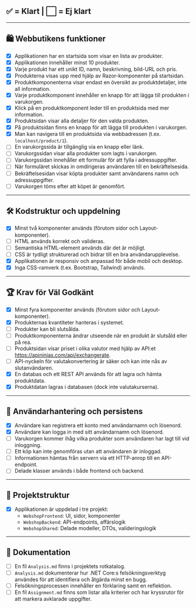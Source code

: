 ## ✅ = Klart | ⬜ = Ej klart

---

## 🛍️ Webbutikens funktioner

- [x] Applikationen har en startsida som visar en lista av produkter.
- [x] Applikationen innehåller minst 10 produkter.
- [x] Varje produkt har ett unikt ID, namn, beskrivning, bild-URL och pris.
- [x] Produkterna visas upp med hjälp av Razor-komponenter på startsidan.
- [x] Produktkomponenterna visar endast en översikt av produktdetaljer, inte all information.
- [x] Varje produktkomponent innehåller en knapp för att lägga till produkten i varukorgen.
- [x] Klick på en produktkomponent leder till en produktsida med mer information.
- [x] Produktsidan visar alla detaljer för den valda produkten.
- [x] På produktsidan finns en knapp för att lägga till produkten i varukorgen.
- [x] Man kan navigera till en produktsida via webbadressen (t.ex. `localhost/product/1`).
- [ ] En varukorgssida är tillgänglig via en knapp eller länk.
- [ ] Varukorgssidan visar alla produkter som lagts i varukorgen.
- [ ] Varukorgssidan innehåller ett formulär för att fylla i adressuppgifter.
- [ ] När formuläret skickas in omdirigeras användaren till en bekräftelsesida.
- [ ] Bekräftelsesidan visar köpta produkter samt användarens namn och adressuppgifter.
- [ ] Varukorgen töms efter att köpet är genomfört.

---

## 🛠️ Kodstruktur och uppdelning

- [x] Minst två komponenter används (förutom sidor och Layout-komponenter).
- [ ] HTML används korrekt och valideras.
- [ ] Semantiska HTML-element används där det är möjligt.
- [ ] CSS är tydligt strukturerad och bidrar till en bra användarupplevelse.
- [x] Applikationen är responsiv och anpassad för både mobil och desktop.
- [x] Inga CSS-ramverk (t.ex. Bootstrap, Tailwind) används.

---

## 🏆 Krav för Väl Godkänt

- [x] Minst fyra komponenter används (förutom sidor och Layout-komponenter).
- [x] Produkternas kvantiteter hanteras i systemet.
- [ ] Produkter kan bli slutsålda.
- [ ] Produktkomponenterna ändrar utseende när en produkt är slutsåld eller på rea.
- [ ] Produktsidan visar priset i olika valutor med hjälp av API:et https://apininjas.com/api/exchangerate.
- [ ] API-nyckeln för valutakonvertering är säker och kan inte nås av slutanvändaren.
- [x] En databas och ett REST API används för att lagra och hämta produktdata.
- [x] Produktdatan lagras i databasen (dock inte valutakurserna).

---

## 🔐 Användarhantering och persistens

- [x] Användare kan registrera ett konto med användarnamn och lösenord.
- [x] Användare kan logga in med sitt användarnamn och lösenord.
- [ ] Varukorgen kommer ihåg vilka produkter som användaren har lagt till vid inloggning.
- [ ] Ett köp kan inte genomföras utan att användaren är inloggad.
- [ ] Informationen hämtas från servern via ett HTTP-anrop till en API-endpoint.
- [ ] Delade klasser används i både frontend och backend.

---

## 📁 Projektstruktur

- [x] Applikationen är uppdelad i tre projekt:
  - `WebshopFrontend`: UI, sidor, komponenter
  - `WebshopBackend`: API-endpoints, affärslogik
  - `WebshopShared`: Delade modeller, DTOs, valideringslogik

---

## 📝 Dokumentation

- [ ] En fil `Analysis.md` finns i projektets rotkatalog.
- [ ] `Analysis.md` dokumenterar hur .NET Core:s felsökningsverktyg användes för att identifiera och åtgärda minst en bugg.
- [ ] Felsökningsprocessen innehåller en förklaring samt en reflektion.
- [ ] En fil `Assignment.md` finns som listar alla kriterier och har kryssrutor för att markera avklarade uppgifter.
